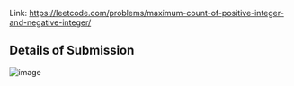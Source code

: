 Link: https://leetcode.com/problems/maximum-count-of-positive-integer-and-negative-integer/
## Details of Submission
![image](https://github.com/mgalang229/LeetCode-Maximum-Count-of-Positive-Integer-and-Negative-Integer/assets/51401355/6ebebb61-7b83-41bb-bf68-05d4d5189a2f)
